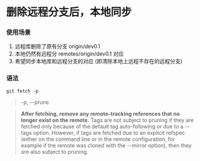 # 删除远程分支后，本地同步

### 使用场景

1. 远程库删除了原有分支 origin/dev0.1
2. 本地仍然有远程分 remotes/origin/dev0.1 对应
3. 希望同步本地库和远程分支的对应 (即清除本地上远程不存在的远程分支)

### 语法

```
git fetch -p
```

> -p, --prune  
 
> **After fetching, remove any remote-tracking references that no longer exist on the remote.** Tags are not subject to pruning if they are fetched only because of the default tag auto-following or due to a --tags option. However, if tags are fetched due to an explicit refspec (either on the command line or in the remote configuration, for example if the remote was cloned with the --mirror option), then they are also subject to pruning.
